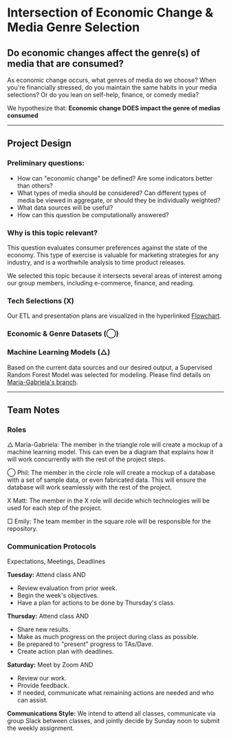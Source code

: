 # Intersection of Economic Change & Media Genre Selection
Do economic changes affect the genre(s) of media that are consumed?
-----

As economic change occurs, what genres of media do we choose? When you're financially stressed, do you maintain the same habits in your media selections? Or do you lean on self-help, finance, or comedy media? 

We hypothesize that: **Economic change DOES impact the genre of medias consumed**

-----
## Project Design 

### Preliminary questions: 
- How can "economic change" be defined? Are some indicators better than others? 
- What types of media should be considered? Can different types of media be viewed in aggregate, or should they be individually weighted?
- What data sources will be useful?
- How can this question be computationally answered?

### Why is this topic relevant?
This question evaluates consumer preferences against the state of the economy. This type of exercise is valuable for marketing strategies for any industry, and is a worthwhile analysis to time product releases. 

We selected this topic because it intersects several areas of interest among our group members, including e-commerce, finance, and reading.

### Tech Selections (X)
Our ETL and presentation plans are visualized in the hyperlinked [Flowchart](https://github.com/emilymcdaniel/Final_Project/blob/main/Final%20Project_Flow%20Chart.pdf).

### Economic & Genre Datasets (◯)

### Machine Learning Models (△)
Based on the current data sources and our desired output, a Supervised Random Forest Model was selected for modeling.
Please find details on [Maria-Gabriela's branch](https://github.com/emilymcdaniel/Final_Project/tree/Maria-Gabriela).

-----

## Team Notes

### Roles

△ Maria-Gabriela: The member in the triangle role will create a mockup of a machine learning model. This can even be a diagram that explains how it will work concurrently with the rest of the project steps.

◯ Phil: The member in the circle role will create a mockup of a database with a set of sample data, or even fabricated data. This will ensure the database will work seamlessly with the rest of the project.

X  Matt: The member in the X role will decide which technologies will be used for each step of the project.

□  Emily: The team member in the square role will be responsible for the repository.


### Communication Protocols
Expectations, Meetings, Deadlines

**Tuesday:**
Attend class AND
- Review evaluation from prior week.
- Begin the week's objectives.
- Have a plan for actions to be done by Thursday's class.

**Thursday:**
Attend class AND
- Share new results.
- Make as much progress on the project during class as possible.
- Be prepared to "present" progress to TAs/Dave.
- Create action plan with deadlines.

**Saturday:**
Meet by Zoom AND
- Review our work.
- Provide feedback.
- If needed, communicate what remaining actions are needed and who can assist.

**Communications Style:**
We intend to attend all classes, communicate via group Slack between classes, and jointly decide by Sunday noon to submit the weekly assignment.
